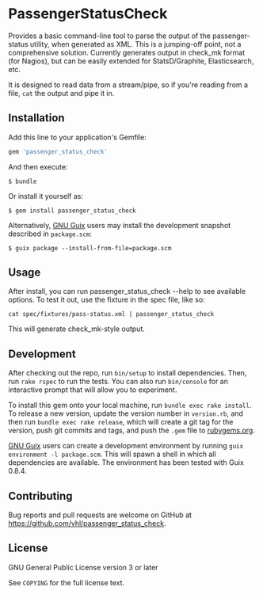 # PassengerStatusCheck

Provides a basic command-line tool to parse the output of the passenger-status
utility, when generated as XML.  This is a jumping-off point, not a comprehensive
solution.  Currently generates output in check_mk format (for Nagios), but can
be easily extended for StatsD/Graphite, Elasticsearch, etc.

It is designed to read data from a stream/pipe, so if you're reading from a file,
`cat` the output and pipe it in.

## Installation

Add this line to your application's Gemfile:

```ruby
gem 'passenger_status_check'
```

And then execute:

    $ bundle

Or install it yourself as:

    $ gem install passenger_status_check

Alternatively, [GNU Guix](https://gnu.org/software/guix) users may
install the development snapshot described in `package.scm`:

    $ guix package --install-from-file=package.scm


## Usage

After install, you can run passenger_status_check --help to see available options.
To test it out, use the fixture in the spec file, like so:

`cat spec/fixtures/pass-status.xml | passenger_status_check`

This will generate check_mk-style output.

## Development

After checking out the repo, run `bin/setup` to install dependencies. Then, run `rake rspec` to run the tests. You can also run `bin/console` for an interactive prompt that will allow you to experiment.

To install this gem onto your local machine, run `bundle exec rake install`. To release a new version, update the version number in `version.rb`, and then run `bundle exec rake release`, which will create a git tag for the version, push git commits and tags, and push the `.gem` file to [rubygems.org](https://rubygems.org).

[GNU Guix](https://gnu.org/software/guix) users can create a
development environment by running `guix environment -l package.scm`.
This will spawn a shell in which all dependencies are available.  The
environment has been tested with Guix 0.8.4.

## Contributing

Bug reports and pull requests are welcome on GitHub at https://github.com/vhl/passenger_status_check.

## License

GNU General Public License version 3 or later

See `COPYING` for the full license text.
